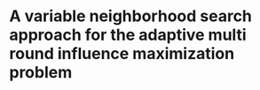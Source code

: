 # A variable neighborhood search approach for the adaptive multi round influence maximization problem
 
